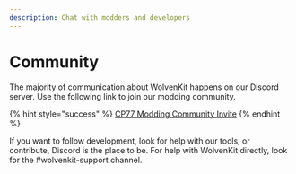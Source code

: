 ```yaml
---
description: Chat with modders and developers
---
```


# Community

The majority of communication about WolvenKit happens on our Discord server. Use the following link to join our modding community.

{% hint style="success" %}
[CP77 Modding Community Invite](https://discord.com/invite/Epkq79kd96)
{% endhint %}

If you want to follow development, look for help with our tools, or contribute, Discord is the place to be. For help with WolvenKit directly, look for the #wolvenkit-support channel.
